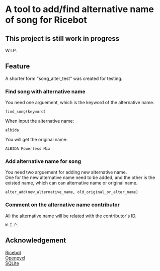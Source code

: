 # A tool to add/find alternative name of song for Ricebot
## This project is still work in progress
W.I.P.
## Feature
A shorter form "song_alter_test" was created for testing.
### Find song with alternative name
You need one arguement, which is the keyword of the alternative name.
```
find_song(keyword)
```
When input the alternative name:
```
albida
```
You will get the original name:
```
ALBIDA Powerless Mix
```
### Add alternative name for song
You need two arguement for adding new alternative name.  
One for the new alternative name need to be added, and the other is the existed name, which can can alternative name or original name.
```
alter_add(new_alternative_name, old_original_or_alter_name)
```
### Comment on the alternative name contributor
All the alternative name will be related with the contributor's ID.
```
W.I.P.
```
## Acknowledgement
[Ricebot](https://github.com/FreezeRasis/Ricebot-Nonebot)  
[Openpyxl](https://openpyxl.readthedocs.io/en/stable/)  
[SQLite](https://sqlite.org/)  